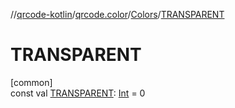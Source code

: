 //[qrcode-kotlin](../../../index.md)/[qrcode.color](../index.md)/[Colors](index.md)/[TRANSPARENT](-t-r-a-n-s-p-a-r-e-n-t.md)

# TRANSPARENT

[common]\
const val [TRANSPARENT](-t-r-a-n-s-p-a-r-e-n-t.md): [Int](https://kotlinlang.org/api/latest/jvm/stdlib/kotlin-stdlib/kotlin/-int/index.html) = 0
